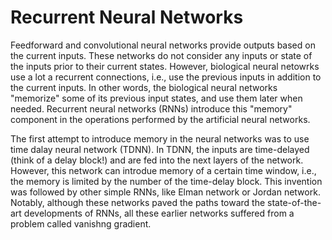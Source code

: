 # Recurrent Neural Networks

Feedforward and convolutional neural networks provide outputs based on the current inputs. These networks do not consider any inputs or state of the inputs prior to their current states. However, biological neural netowrks use a lot a recurrent connections, i.e., use the previous inputs in addition to the current inputs. In other words, the biological neural networks "memorize" some of its previous input states, and use them later when needed. Recurrent neural networks (RNNs) introduce this "memory" component in the operations performed by the artificial neural networks.

The first attempt to introduce memory in the neural networks was to use time dalay neural network (TDNN). In TDNN, the inputs are time-delayed (think of a delay block!) and are fed into the next layers of the network. However, this network can introdue memory of a certain time window, i.e., the memory is limited by the number of the time-delay block. This invention was followed by other simple RNNs, like Elman network or Jordan network. Notably, although these networks paved the paths toward the state-of-the-art developments of RNNs, all these earlier networks suffered from a problem called vanishng gradient.
